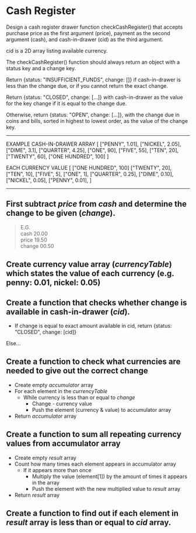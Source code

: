 # Cash Register

Design a cash register drawer function checkCashRegister() that accepts purchase price as the first argument (price), payment as the second argument (cash), and cash-in-drawer (cid) as the third argument.

cid is a 2D array listing available currency.

The checkCashRegister() function should always return an object with a status key and a change key.

Return {status: "INSUFFICIENT_FUNDS", change: []} if cash-in-drawer is less than the change due, or if you cannot return the exact change.

Return {status: "CLOSED", change: [...]} with cash-in-drawer as the value for the key change if it is equal to the change due.

Otherwise, return {status: "OPEN", change: [...]}, with the change due in coins and bills, sorted in highest to lowest order, as the value of the change key.

---

EXAMPLE CASH-IN-DRAWER ARRAY
[
["PENNY", 1.01],
["NICKEL", 2.05],
["DIME", 3.1],
["QUARTER", 4.25],
["ONE", 90],
["FIVE", 55],
["TEN", 20],
["TWENTY", 60],
["ONE HUNDRED", 100]
]

EACH CURRENCY VALUE
[
["ONE HUNDRED", 100]
["TWENTY", 20],
["TEN", 10],
["FIVE", 5],
["ONE", 1],
["QUARTER", 0.25],
["DIME", 0.10],
["NICKEL", 0.05],
["PENNY", 0.01],
]

---

## First subtract _price_ from _cash_ and determine the change to be given (_change_).

> E.G.  
> cash 20.00  
> price 19.50  
> change 00.50

## Create currency value array (_currencyTable_) which states the value of each currency (e.g. penny: 0.01, nickel: 0.05)

## Create a function that checks whether change is available in cash-in-drawer (_cid_).

- If change is equal to exact amount available in cid, return {status: "CLOSED", change: [cid]}

Else...

## Create a function to check what currencies are needed to give out the correct change

- Create empty _accumulator_ array
- For each element in the _currencyTable_
  - While currency is less than or equal to _change_
    - Change - currency value
    - Push the element (currency & value) to accumulator array
- Return _accumulator_ array

## Create a function to sum all repeating currency values from accumulator array

- Create empty _result_ array
- Count how many times each element appears in accumulator array
  - If it appears more than once
    - Multiply the value (element[1]) by the amount of times it appears in the array
    - Push the element with the new multiplied value to _result_ array
- Return _result_ array

## Create a function to find out if each element in _result_ array is less than or equal to _cid_ array.